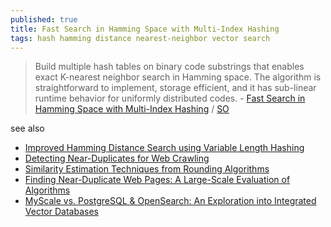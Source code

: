```yaml
---
published: true
title: Fast Search in Hamming Space with Multi-Index Hashing
tags: hash hamming distance nearest-neighbor vector search
---
```

> Build multiple hash tables on binary code substrings that enables exact K-nearest neighbor search in Hamming space.  The algorithm is straightforward to implement,  storage  efficient,  and  it  has  sub-linear  runtime behavior for uniformly distributed codes. - [Fast Search in Hamming Space with Multi-Index Hashing](https://www.cs.toronto.edu/~norouzi/research/papers/multi_index_hashing.pdf) / [SO](https://stackoverflow.com/a/47487949/51386)

see also
- [Improved Hamming Distance Search using Variable Length Hashing](https://openaccess.thecvf.com/content_cvpr_2016/papers/Ong_Improved_Hamming_Distance_CVPR_2016_paper.pdf)
- [Detecting Near-Duplicates for Web Crawling](https://static.googleusercontent.com/media/research.google.com/en//pubs/archive/33026.pdf)
- [Similarity Estimation Techniques from Rounding Algorithms](https://www.cs.princeton.edu/courses/archive/spr04/cos598B/bib/CharikarEstim.pdf)
- [Finding Near-Duplicate Web Pages: A Large-Scale Evaluation of Algorithms](file:///tmp/mozilla_yves0/Henzinger06.pdf)
- [MyScale vs. PostgreSQL & OpenSearch: An Exploration into Integrated Vector Databases ](https://myscale.com/blog/myscale-vs-postgres-opensearch/)
